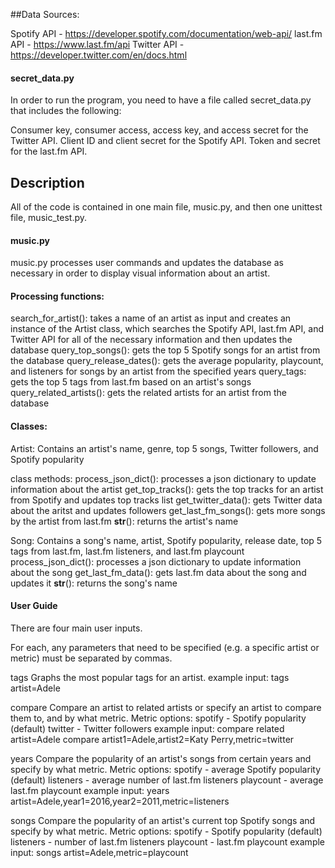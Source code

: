 ##Data Sources:

Spotify API - https://developer.spotify.com/documentation/web-api/
last.fm API - https://www.last.fm/api
Twitter API - https://developer.twitter.com/en/docs.html

#### secret_data.py

In order to run the program, you need to have a file called secret_data.py that includes the following:

Consumer key, consumer access, access key, and access secret for the Twitter API.
Client ID and client secret for the Spotify API.
Token and secret for the last.fm API.

## Description
All of the code is contained in one main file, music.py, and then one unittest file, music_test.py.

#### music.py
music.py processes user commands and updates the database as necessary in order to display visual information about an artist.

#### Processing functions:
search_for_artist(): takes a name of an artist as input and creates an instance of the Artist class, which searches the Spotify API, last.fm API, and Twitter API for all of the necessary information and then updates the database
query_top_songs(): gets the top 5 Spotify songs for an artist from the database
query_release_dates(): gets the average popularity, playcount, and listeners for songs by an artist from the specified years
query_tags: gets the top 5 tags from last.fm based on an artist's songs
query_related_artists(): gets the related artists for an artist from the database

#### Classes:
Artist:
Contains an artist's name, genre, top 5 songs, Twitter followers, and Spotify popularity

class methods:
process_json_dict(): processes a json dictionary to update information about the artist
get_top_tracks(): gets the top tracks for an artist from Spotify and updates top tracks list
get_twitter_data(): gets Twitter data about the aritst and updates followers
get_last_fm_songs(): gets more songs by the artist from last.fm
__str__(): returns the artist's name

Song:
Contains a song's name, artist, Spotify popularity, release date, top 5 tags from last.fm, last.fm listeners, and last.fm playcount
process_json_dict(): processes a json dictionary to update information about the song
get_last_fm_data(): gets last.fm data about the song and updates it
__str__(): returns the song's name

#### User Guide
There are four main user inputs.

For each, any parameters that need to be specified (e.g. a specific artist or metric) must be separated by commas.

tags
Graphs the most popular tags for an artist.
example input:
tags artist=Adele

compare
Compare an artist to related artists or specify an artist to compare them to, and by what metric.
Metric options:
spotify - Spotify popularity (default)
twitter - Twitter followers
example input:
compare related artist=Adele
compare artist1=Adele,artist2=Katy Perry,metric=twitter

years
Compare the popularity of an artist's songs from certain years and specify by what metric.
Metric options:
spotify - average Spotify popularity (default)
listeners - average number of last.fm listeners
playcount - average last.fm playcount
example input:
years artist=Adele,year1=2016,year2=2011,metric=listeners

songs
Compare the popularity of an artist's current top Spotify songs and specify by what metric.
Metric options:
spotify - Spotify popularity (default)
listeners - number of last.fm listeners
playcount - last.fm playcount
example input:
songs artist=Adele,metric=playcount


